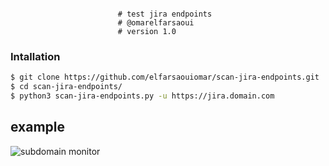 ```        

                        # test jira endpoints
                        # @omarelfarsaoui
                        # version 1.0     
```
### Intallation

```bash
$ git clone https://github.com/elfarsaouiomar/scan-jira-endpoints.git
$ cd scan-jira-endpoints/
$ python3 scan-jira-endpoints.py -u https://jira.domain.com

```

## example

![subdomain monitor](https://i.ibb.co/drkZ1Dk/jira-test.png)
